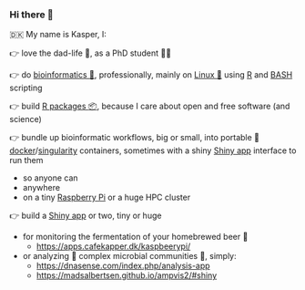 ### Hi there 👋

:denmark: My name is Kasper, I:

:point_right: love the dad-life :children_crossing:, as a PhD student :man_scientist:
 
:point_right: do [bioinformatics :dna:](https://en.wikipedia.org/wiki/Bioinformatics), professionally, mainly on [Linux :penguin:](https://pop.system76.com/) using [R](https://www.rstudio.com/) and [BASH](https://en.wikipedia.org/wiki/Bash_(Unix_shell)) scripting
 
:point_right: build [R packages :package:](https://r-pkgs.org/), because I care about open and free software (and science)
 
:point_right: bundle up bioinformatic workflows, big or small, into portable :briefcase: [docker](https://www.docker.com/resources/what-container)/[singularity](https://sylabs.io/) containers, sometimes with a shiny [Shiny app](https://shiny.rstudio.com/) interface to run them
 - so anyone can
 - anywhere
 - on a tiny [Raspberry Pi](https://www.raspberrypi.org/products/) or a huge HPC cluster

:point_right: build a [Shiny app](https://shiny.rstudio.com/) or two, tiny or huge
   - for monitoring the fermentation of your homebrewed beer :beer:
     - https://apps.cafekapper.dk/kaspbeerypi/
   - or analyzing :microscope: complex microbial communities :microbe:, simply:
     - https://dnasense.com/index.php/analysis-app
     - https://madsalbertsen.github.io/ampvis2/#shiny
